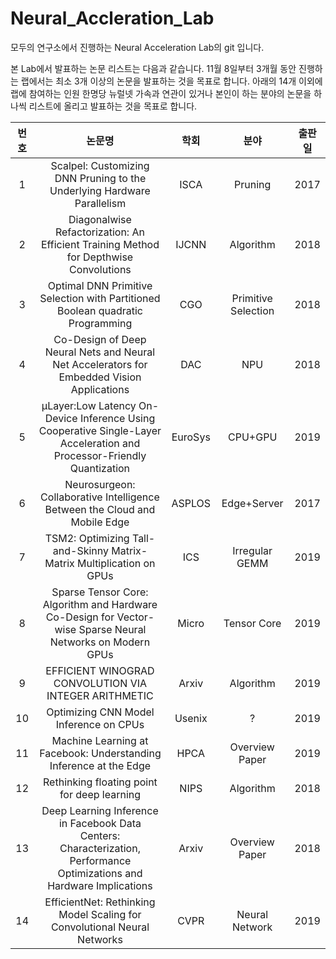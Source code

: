 # Neural_Accleration_Lab
모두의 연구소에서 진행하는 Neural Acceleration Lab의 git 입니다. 

본 Lab에서 발표하는 논문 리스트는 다음과 같습니다.
11월 8일부터 3개월 동안 진행하는 랩에서는 최소 3개 이상의 논문을 발표하는 것을 목표로 합니다.
아래의 14개 이외에 랩에 참여하는 인원 한명당 뉴럴넷 가속과 연관이 있거나 본인이 하는 분야의 논문을 하나씩 리스트에 올리고 발표하는 것을 목표로 합니다.

|  <center>번호</center> |  <center>논문명</center> | <center>학회</center> | <center>분야</center> | <center>출판일</center> |
|:--------:|:--------:|:--------:|:--------:|:--------:|
|<center>1</center> | <center>Scalpel: Customizing DNN Pruning to the Underlying Hardware Parallelism</center> | <center>ISCA</center> | <center>Pruning</center>|<center>2017</center>|
|<center>2</center> | <center>Diagonalwise Refactorization: An Efficient Training Method for Depthwise Convolutions</center> |IJCNN | Algorithm | 2018 |
|<center>3</center> | Optimal DNN Primitive Selection with Partitioned Boolean quadratic Programming |CGO | Primitive Selection | 2018 |
|<center>4</center> | Co-Design of Deep Neural Nets and Neural Net Accelerators for Embedded Vision Applications |DAC | NPU | 2018 |
|<center>5</center> | µLayer:Low Latency On-Device Inference Using Cooperative Single-Layer Acceleration and Processor-Friendly Quantization |EuroSys | CPU+GPU | 2019 |
|<center>6</center> | Neurosurgeon: Collaborative Intelligence Between the Cloud and Mobile Edge |ASPLOS | Edge+Server | 2017 |
|<center>7</center> | TSM2: Optimizing Tall-and-Skinny Matrix-Matrix Multiplication on GPUs |ICS | Irregular GEMM | 2019 |
|<center>8</center> | Sparse Tensor Core: Algorithm and Hardware Co-Design for Vector-wise Sparse Neural Networks on Modern GPUs |Micro | Tensor Core | 2019 |
|<center>9</center> | EFFICIENT WINOGRAD CONVOLUTION VIA INTEGER ARITHMETIC |Arxiv | Algorithm | 2019 |
|<center>10</center> | Optimizing CNN Model Inference on CPUs |Usenix | ? | 2019 |
|<center>11</center> | Machine Learning at Facebook: Understanding Inference at the Edge |HPCA | Overview Paper | 2019 |
|<center>12</center> | Rethinking floating point for deep learning |NIPS | Algorithm | 2018 |
|<center>13</center> | Deep Learning Inference in Facebook Data Centers: Characterization, Performance Optimizations and Hardware Implications |Arxiv | Overview Paper | 2018 |
|<center>14</center> | EfficientNet: Rethinking Model Scaling for Convolutional Neural Networks |CVPR | Neural Network | 2019 |




